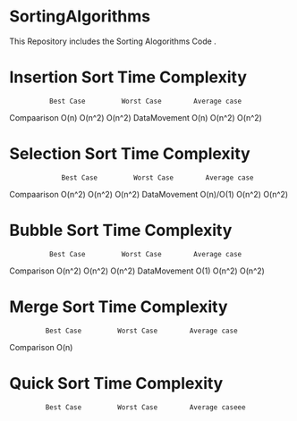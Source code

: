 #   SortingAlgorithms
This Repository includes the Sorting  Alogorithms Code .
# Insertion Sort Time Complexity
              Best Case         Worst Case        Average case
Compaarison   O(n)              O(n^2)            O(n^2)
DataMovement   O(n)              O(n^2)           O(n^2)
# Selection Sort Time Complexity
                 Best Case         Worst Case        Average case
 Compaarison     O(n^2)              O(n^2)            O(n^2)
 DataMovement    O(n)/O(1)           O(n^2)            O(n^2)
# Bubble Sort Time Complexity 
              Best Case         Worst Case        Average case
Comparison      O(n^2)              O(n^2)            O(n^2)
DataMovement    O(1)                O(n^2)            O(n^2)
#  Merge Sort Time Complexity
             Best Case         Worst Case        Average case
Comparison    O(n)
#  Quick Sort Time Complexity
             Best Case         Worst Case        Average caseee
#
